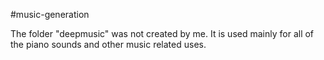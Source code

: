 #music-generation

The folder "deepmusic" was not created by me. It is used mainly for all of the piano sounds and other music related uses.  
